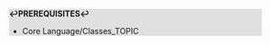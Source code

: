 <div style="margin:2em; background-color: #e0e0e0;">

<strong>↩PREREQUISITES↩</strong>

 * Core Language/Classes_TOPIC

</div>

